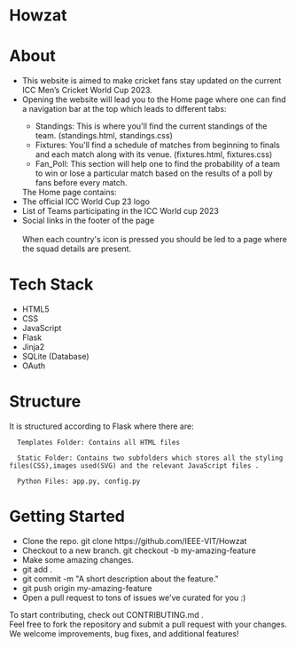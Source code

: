 # Howzat
<h1>About</h1>
<ul>
   <li>This website is aimed to make cricket fans stay updated on the current ICC Men’s Cricket World Cup 2023. </li>
   <li>Opening the website will lead you to the Home page where one can find a navigation bar at the top which leads to different tabs:</li>
   <ul>
        <li>Standings: This is where you'll find the current standings of the team. (standings.html, standings.css)</li>
        <li>Fixtures: You'll find a schedule of matches from beginning to finals and each match along with its venue. (fixtures.html, fixtures.css)
        <li>Fan_Poll: This section will help one to find the probability of a team to win or lose a particular match based on the results of a poll by fans before every match.</li>
    </ul>
    The Home page contains:
    <li>The official ICC World Cup 23 logo</li>
    <li>List of Teams participating in the ICC World cup 2023</li>
    <li>Social links in the footer of the page</li>
    <br>
    When each country's icon is pressed you should be led to a page where the squad details are present.
</ul>
<h1>Tech Stack</h1>
<ul>
   <li>HTML5</li>
   <li>CSS</li>
   <li>JavaScript</li>
   <li>Flask</li>
   <li>Jinja2</li>
   <li>SQLite (Database)</li>
   <li>OAuth</li>
</ul>

<h1>Structure</h1>
It is structured according to Flask where there are:

      Templates Folder: Contains all HTML files
      
      Static Folder: Contains two subfolders which stores all the styling files(CSS),images used(SVG) and the relevant JavaScript files .
      
      Python Files: app.py, config.py

<h1>Getting Started</h1>
<ul>
  <li>Clone the repo. git clone https://github.com/IEEE-VIT/Howzat</li>
  <li>Checkout to a new branch. git checkout -b my-amazing-feature</li>
  <li>Make some amazing changes.</li>
  <li>git add .</li>
  <li>git commit -m "A short description about the feature."</li>
  <li>git push origin my-amazing-feature</li>
  <li>Open a pull request to tons of issues we've curated for you :)</li>
</ul>

To start contributing, check out CONTRIBUTING.md .<br>
Feel free to fork the repository and submit a pull request with your changes.<br> 
We welcome improvements, bug fixes, and additional features!

